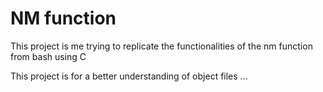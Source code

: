 # NM function

This project is me trying to replicate the functionalities of the nm function
from bash using C

This project is for a better understanding of object files ...
